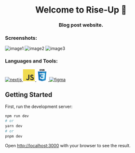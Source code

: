 <h1 align="center">Welcome to Rise-Up 👋</h1>
<h3 align="center">Blog post website.</h3>

<h3 align="left">Screenshots:</h3>
<img src="https://drive.google.com/uc?id=1lQ7wWRv3SKavhtu2P-I9ouuFtyurGQ2h" alt="image1" width="900">
<img src="https://drive.google.com/uc?id=1mQ5vmQ11e823fcK-9rmoxrMoZTeJqrsS" alt="image2" width="900">
<img src="https://drive.google.com/uc?id=1AGUDyRkiYhaqTPoL6zLcTaisrXxEiQ1w" alt="image3" width="900">

<h3 align="left">Languages and Tools:</h3>
<p align="left"> 
   <a href="https://nextjs.org/" target="_blank" rel="noreferrer">
      <img src="https://cdn.worldvectorlogo.com/logos/nextjs-2.svg" alt="nextjs" width="40" height="40"/> 
   </a> 
   <a href="https://developer.mozilla.org/en-US/docs/Web/JavaScript" target="_blank" rel="noreferrer">
      <img src="https://raw.githubusercontent.com/devicons/devicon/master/icons/javascript/javascript-original.svg" alt="javascript" width="40" height="40"/> 
   </a> 
   <a href="https://www.w3schools.com/css/" target="_blank" rel="noreferrer">
      <img src="https://raw.githubusercontent.com/devicons/devicon/master/icons/css3/css3-original-wordmark.svg" alt="css3" width="40" height="40"/>
   </a>
   <a href="https://www.figma.com/" target="_blank" rel="noreferrer">
      <img src="https://www.vectorlogo.zone/logos/figma/figma-icon.svg" alt="figma" width="40" height="40"/>
   </a> 
</p>

## Getting Started

First, run the development server:

```bash
npm run dev
# or
yarn dev
# or
pnpm dev
```

Open [http://localhost:3000](http://localhost:3000) with your browser to see the result.
